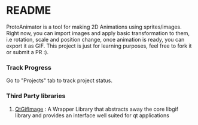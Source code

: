 # README #
ProtoAnimator is a tool for making 2D Animations using sprites/images. Right now, you can import images and apply basic transformation to them, i.e rotation, scale and position change, once animation is ready, you can export it as GIF. This project is just for learning purposes, feel free to fork it or submit a PR :).

### Track Progress ###
Go to "Projects" tab to track project status.

### Third Party libraries ###
1. [QtGifImage](https://github.com/dbzhang800/QtGifImage) : A Wrapper Library that abstracts away the core libgif library and provides an interface well suited for qt applications
